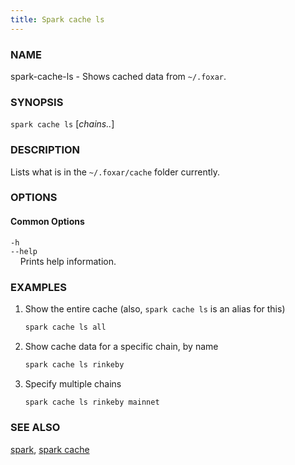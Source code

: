 ```yaml
---
title: Spark cache ls
---
```


### NAME

spark-cache-ls - Shows cached data from `~/.foxar`.

### SYNOPSIS

`spark cache ls` [*chains..*]

### DESCRIPTION

Lists what is in the `~/.foxar/cache` folder currently.

### OPTIONS

#### Common Options

`-h`  
`--help`  
&nbsp;&nbsp;&nbsp;&nbsp;Prints help information.

### EXAMPLES

1. Show the entire cache (also, `spark cache ls` is an alias for this)

   ```sh
   spark cache ls all
   ```

2. Show cache data for a specific chain, by name
   ```sh
   spark cache ls rinkeby
   ```
3. Specify multiple chains
   ```sh
   spark cache ls rinkeby mainnet
   ```

### SEE ALSO

[spark](./spark.md), [spark cache](./spark-cache.md)
